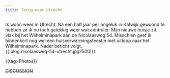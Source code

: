 ```yaml
---
title: Terug naar Utrecht
---
```

Ik woon weer in Utrecht. Na een half jaar per ongeluk in Katwijk gewoond te hebben zit ik nu toch gelukkig weer wat centraler. Mijn nieuwe huisje zit vlak bij het Wilhelminapark aan de Nicolaasweg 54. Misschien geef ik binnenkort nog wel een huisverwarmingsfeestje met uitloop naar het Wilhelminapark. Nader bericht volgt.
\
{{:blog:nicolaasweg-54-utrecht.jpg?500|}}

{{tag>Photos}}


~~DISCUSSION~~
